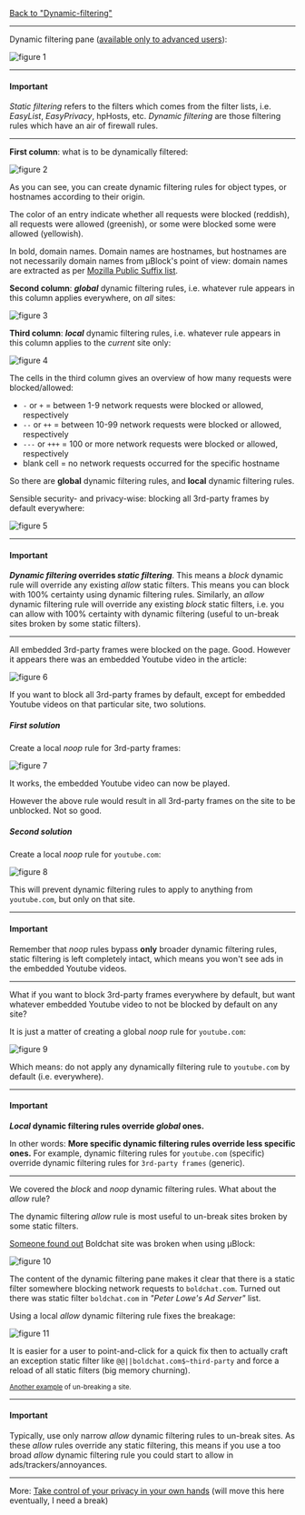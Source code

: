 [Back to "Dynamic-filtering"](https://github.com/gorhill/uBlock/wiki/Dynamic-filtering)

***

Dynamic filtering pane ([available only to advanced users](https://github.com/gorhill/uBlock/wiki/Advanced-user-features)):

![figure 1](https://raw.githubusercontent.com/gorhill/uBlock/master/doc/img/df-qg-01.png)

***

#### Important

_Static filtering_ refers to the filters which comes from the filter lists, i.e. _EasyList_, _EasyPrivacy_, hpHosts, etc. _Dynamic filtering_ are those filtering rules which have an air of firewall rules.

***

**First column**: what is to be dynamically filtered:

![figure 2](https://raw.githubusercontent.com/gorhill/uBlock/master/doc/img/df-qg-02.png)

As you can see, you can create dynamic filtering rules for object types, or hostnames according to their origin.

The color of an entry indicate whether all requests were blocked (reddish), all requests were allowed (greenish), or some were blocked some were allowed (yellowish).

In bold, domain names. Domain names are hostnames, but hostnames are not necessarily domain names from µBlock's point of view: domain names are extracted as per [Mozilla Public Suffix list](https://publicsuffix.org/).

**Second column**: **_global_** dynamic filtering rules, i.e. whatever rule appears in this column applies everywhere, on _all_ sites:

![figure 3](https://raw.githubusercontent.com/gorhill/uBlock/master/doc/img/df-qg-03.png)

**Third column**: **_local_** dynamic filtering rules, i.e. whatever rule appears in this column applies to the _current_ site only:

![figure 4](https://raw.githubusercontent.com/gorhill/uBlock/master/doc/img/df-qg-04.png)

The cells in the third column gives an overview of how many requests were blocked/allowed:

- `-` or `+` = between 1-9 network requests were blocked or allowed, respectively
- `--` or `++` = between 10-99 network requests were blocked or allowed, respectively
- `---` or `+++` = 100 or more network requests were blocked or allowed, respectively
- blank cell = no network requests occurred for the specific hostname

So there are **global** dynamic filtering rules, and **local** dynamic filtering rules.

Sensible security- and privacy-wise: blocking all 3rd-party frames by default everywhere: 

![figure 5](https://raw.githubusercontent.com/gorhill/uBlock/master/doc/img/df-qg-05.png)

***

#### Important

**_Dynamic filtering_ overrides _static filtering_**. This means a _block_ dynamic rule will override any existing _allow_ static filters. This means you can block with 100% certainty using dynamic filtering rules. Similarly, an _allow_ dynamic filtering rule will override any existing _block_ static filters, i.e. you can allow with 100% certainty with dynamic filtering (useful to un-break sites broken by some static filters).

***
All embedded 3rd-party frames were blocked on the page. Good. However it appears there was an embedded Youtube video in the article:

![figure 6](https://raw.githubusercontent.com/gorhill/uBlock/master/doc/img/df-qg-06.png)

If you want to block all 3rd-party frames by default, except for embedded Youtube videos on that particular site, two solutions.

##### First solution

Create a local  _noop_ rule for 3rd-party frames:

![figure 7](https://raw.githubusercontent.com/gorhill/uBlock/master/doc/img/df-qg-07.png)

It works, the embedded Youtube video can now be played.

However the above rule would result in all 3rd-party frames on the site to be unblocked. Not so good.

##### Second solution

Create a local _noop_ rule for `youtube.com`:

![figure 8](https://raw.githubusercontent.com/gorhill/uBlock/master/doc/img/df-qg-08.png)

This will prevent dynamic filtering rules to apply to anything from `youtube.com`, but only on that site.

***

#### Important

Remember that _noop_ rules bypass **only** broader dynamic filtering rules, static filtering is left completely intact, which means you won't see ads in the embedded Youtube videos.

***

What if you want to block 3rd-party frames everywhere by default, but want whatever embedded Youtube video to not be blocked by default on any site?

It is just a matter of creating a global _noop_ rule for `youtube.com`:

![figure 9](https://raw.githubusercontent.com/gorhill/uBlock/master/doc/img/df-qg-09.png)

Which means: do not apply any dynamically filtering rule to `youtube.com` by default (i.e. everywhere).

***

#### Important

**_Local_ dynamic filtering rules override _global_ ones.**

In other words: **More specific dynamic filtering rules override less specific ones.** For example, dynamic filtering rules for `youtube.com` (specific) override dynamic filtering rules for `3rd-party frames` (generic).

***

We covered the _block_ and _noop_ dynamic filtering rules. What about the _allow_ rule?

The dynamic filtering _allow_ rule is most useful to un-break sites broken by some static filters.

[Someone found out](https://twitter.com/r3volution11/status/549584186320117760) Boldchat site was broken when using µBlock:

![figure 10](https://raw.githubusercontent.com/gorhill/uBlock/master/doc/img/df-qg-10.png)

The content of the dynamic filtering pane makes it clear that there is a static filter somewhere blocking network requests to `boldchat.com`. Turned out there was static filter `boldchat.com` in _"Peter Lowe's Ad Server"_ list.

Using a local  _allow_ dynamic filtering rule fixes the breakage:

![figure 11](https://raw.githubusercontent.com/gorhill/uBlock/master/doc/img/df-qg-11.png)

It is easier for a user to point-and-click for a quick fix then to actually craft an exception static filter like `@@||boldchat.com$~third-party` and force a reload of all static filters (big memory churning).

<sup>[Another example](https://www.youtube.com/watch?v=8bzB6tESynM) of un-breaking a site.</sup>
***

#### Important

Typically, use only narrow _allow_ dynamic filtering rules to un-break sites. As these _allow_ rules override any static filtering, this means if you use a too broad _allow_ dynamic filtering rule you could start to allow in ads/trackers/annoyances.

***

More: [Take control of your privacy in your own hands](https://github.com/gorhill/uBlock/issues/433#issuecomment-68488686) (will move this here eventually, I need a break)